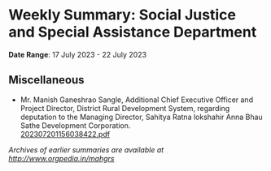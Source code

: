# Weekly Summary: Social Justice and Special Assistance Department

**Date Range**: 17 July 2023 - 22 July 2023


## Miscellaneous
- Mr. Manish Ganeshrao Sangle, Additional Chief Executive Officer and Project Director, District Rural Development System, regarding deputation to the Managing Director, Sahitya Ratna lokshahir Anna Bhau Sathe Development Corporation.\
  [202307201156038422.pdf](https://gr.maharashtra.gov.in/Site/Upload/Government%20Resolutions/English/202307201156038422.pdf)


*Archives of earlier summaries are available at http://www.orgpedia.in/mahgrs*